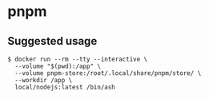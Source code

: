 # pnpm

## Suggested usage

```shell
$ docker run --rm --tty --interactive \
  --volume "$(pwd):/app" \
  --volume pnpm-store:/root/.local/share/pnpm/store/ \
  --workdir /app \
  local/nodejs:latest /bin/ash
```
